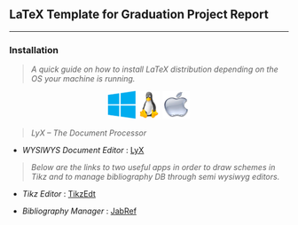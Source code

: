 ## LaTeX Template for Graduation Project Report 

* * *

### Installation

> _A quick guide on how to install LaTeX distribution depending on the OS your machine is running._

<center>

[<img src = "imgs-ReadMe/Win.png" alt = "On how to install proTeXt" width="50" height="50">](https://www.tug.org/protext/)				[<img src = "imgs-ReadMe/Linux.jpeg" alt = "On how to install TeX Live" width="40" height="50">](https://www.tug.org/texlive/)				[<img src = "imgs-ReadMe/Mac.jpeg" alt = "On how to install Mac TeX" width="50" height="50">](https://www.tug.org/mactex/)

</center>

> _LyX – The Document Processor_

-   _WYSIWYS Document Editor_ : [LyX](http://www.lyx.org/ "Link to LyX")

> _Below are the links to two useful apps in order to draw schemes in Tikz and to manage bibliography DB through semi wysiwyg editors._

-   _Tikz Editor_ : [TikzEdt](http://www.tikzedt.org/ "Link to TikzEdt")

-   _Bibliography Manager_ : [JabRef](http://www.jabref.org/ "Link to JabRef")

